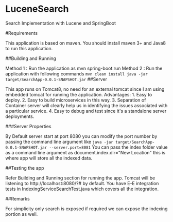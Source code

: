 # LuceneSearch

Search Implementation with Lucene and SpringBoot

#Requirements

This application is based on maven.
You should install maven 3+ and Java8 to run this application.

##Building and Running

Method 1 : Run the application as mvn spring-boot:run
Method 2 : Run the application with following commands
            ```
            mvn clean install
            java -jar target/SearchApp-0.0.1-SNAPSHOT.jar
            ```
##Server

This app runs on Tomcat8, no need for an external tomcat since I am using embedded tomcat for running the application.
Advantages:
        1. Easy to deploy.
        2. Easy to build microservices in this way.
        3. Separation of Container server will clearly help us in identifying the issues associated with a particular service.
        4. Easy to debug and test since it's a standalone server deployments.

###Server Properties

By Default server start at port 8080 you can modify the port number by passing the command line argument like
        ```java -jar target/SearchApp-0.0.1-SNAPSHOT.jar --server.port=8081```
You can pass the index folder value as a command line argument as document.index.dir="New Location" this is where app will store all the indexed data.

##Testing the app

Refer Building and Running section for running the app.
Tomcat will be listening to http://localhost:8080/?# by default.
You have E-E integration tests in IndexingServiceSearchTest.java which covers all the integration.

##Remarks

For simplicity only search is exposed if required we can expose the indexing portion as well.
